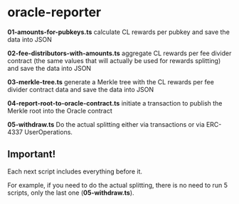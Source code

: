 # oracle-reporter

**01-amounts-for-pubkeys.ts** calculate CL rewards per pubkey and save the data into JSON

**02-fee-distributors-with-amounts.ts** aggregate CL rewards per fee divider contract (the same values that will actually be used for rewards splitting) and save the data into JSON

**03-merkle-tree.ts** generate a Merkle tree with the CL rewards per fee divider contract data and save the data into JSON

**04-report-root-to-oracle-contract.ts** initiate a transaction to publish the Merkle root into the Oracle contract

**05-withdraw.ts** Do the actual splitting either via transactions or via ERC-4337 UserOperations.


## Important!
Each next script includes everything before it.

For example, if you need to do the actual splitting, there is no need to run 5 scripts, only the last one (**05-withdraw.ts**).
